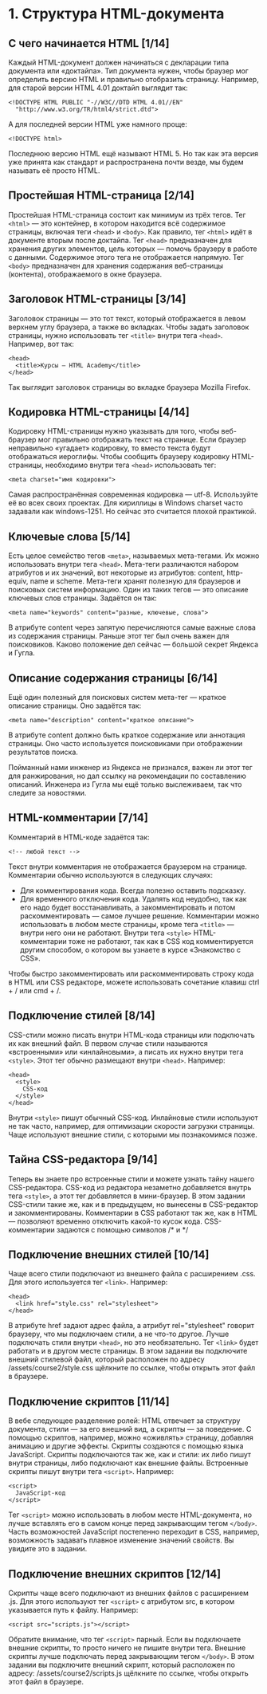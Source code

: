 # 1. Структура HTML-документа

## С чего начинается HTML [1/14]

Каждый HTML-документ должен начинаться с декларации типа документа или «доктайпа». Тип документа нужен, чтобы браузер мог определить версию HTML и правильно отобразить страницу.
Например, для старой версии HTML 4.01 доктайп выглядит так:
```
<!DOCTYPE HTML PUBLIC "-//W3C//DTD HTML 4.01//EN"
  "http://www.w3.org/TR/html4/strict.dtd">
```

А для последней версии HTML уже намного проще:
```
<!DOCTYPE html>
```

Последнюю версию HTML ещё называют HTML 5. Но так как эта версия уже принята как стандарт и распространена почти везде, мы будем называть её просто HTML.

## Простейшая HTML-страница [2/14]

Простейшая HTML-страница состоит как минимум из трёх тегов.
Тег `<html>` — это контейнер, в котором находится всё содержимое страницы, включая теги `<head>` и `<body>`. Как правило, тег `<html>` идёт в документе вторым после доктайпа.
Тег `<head>` предназначен для хранения других элементов, цель которых — помочь браузеру в работе с данными. Содержимое этого тега не отображается напрямую.
Тег `<body>` предназначен для хранения содержания веб-страницы (контента), отображаемого в окне браузера.

## Заголовок HTML-страницы [3/14]

Заголовок страницы — это тот текст, который отображается в левом верхнем углу браузера, а также во вкладках.
Чтобы задать заголовок страницы, нужно использовать тег `<title>` внутри тега `<head>`. Например, вот так:
```
<head>
  <title>Курсы — HTML Academy</title>
</head>
```

Так выглядит заголовок страницы во вкладке браузера Mozilla Firefox.

## Кодировка HTML-страницы [4/14]

Кодировку HTML-страницы нужно указывать для того, чтобы веб-браузер мог правильно отображать текст на странице. Если браузер неправильно «угадает» кодировку, то вместо текста будут отображаться иероглифы.
Чтобы сообщить браузеру кодировку HTML-страницы, необходимо внутри тега `<head>` использовать тег:
```
<meta charset="имя кодировки">
```

Самая распространённая современная кодировка — utf-8. Используйте её во всех своих проектах.
Для кириллицы в Windows charset часто задавали как windows-1251. Но сейчас это считается плохой практикой.

## Ключевые слова [5/14]

Есть целое семейство тегов `<meta>`, называемых мета-тегами. Их можно использовать внутри тега `<head>`.
Мета-теги различаются набором атрибутов и их значений, вот некоторые из атрибутов: content, http-equiv, name и scheme.
Мета-теги хранят полезную для браузеров и поисковых систем информацию. Один из таких тегов — это описание ключевых слов страницы. Задаётся он так:
```
<meta name="keywords" content="разные, ключевые, слова">
```

В атрибуте content через запятую перечисляются самые важные слова из содержания страницы. Раньше этот тег был очень важен для поисковиков. Каково положение дел сейчас — большой секрет Яндекса и Гугла.

## Описание содержания страницы [6/14]

Ещё один полезный для поисковых систем мета-тег — краткое описание страницы. Оно задаётся так:
```
<meta name="description" content="краткое описание">
```

В атрибуте content должно быть краткое содержание или аннотация страницы. Оно часто используется поисковиками при отображении результатов поиска.

Пойманный нами инженер из Яндекса не признался, важен ли этот тег для ранжирования, но дал ссылку на рекомендации по составлению описаний. Инженера из Гугла мы ещё только выслеживаем, так что следите за новостями.

## HTML-комментарии [7/14]

Комментарий в HTML-коде задаётся так:
```
<!-- любой текст -->
```

Текст внутри комментария не отображается браузером на странице. Комментарии обычно используются в следующих случаях:
- Для комментирования кода. Всегда полезно оставить подсказку.
- Для временного отключения кода. Удалять код неудобно, так как его надо будет восстанавливать, а закомментировать и потом раскомментировать — самое лучшее решение.
Комментарии можно использовать в любом месте страницы, кроме тега `<title>` — внутри него они не работают. Внутри тега `<style>` HTML-комментарии тоже не работают, так как в CSS код комментируется другим способом, о котором вы узнаете в курсе «Знакомство с CSS».

Чтобы быстро закомментировать или раскомментировать строку кода в HTML или CSS редакторе, можете использовать сочетание клавиш ctrl + / или cmd + /.

## Подключение стилей [8/14]

CSS-стили можно писать внутри HTML-кода страницы или подключать их как внешний файл.
В первом случае стили называются «встроенными» или «инлайновыми», а писать их нужно внутри тега `<style>`. Этот тег обычно размещают внутри `<head>`. Например:
```
<head>
  <style>
    CSS-код
  </style>
</head>
```

Внутри `<style>` пишут обычный CSS-код.
Инлайновые стили используют не так часто, например, для оптимизации скорости загрузки страницы. Чаще используют внешние стили, c которыми мы познакомимся позже.

## Тайна CSS-редактора [9/14]

Теперь вы знаете про встроенные стили и можете узнать тайну нашего CSS-редактора.
CSS-код из редактора незаметно добавляется внутрь тега `<style>`, а этот тег добавляется в мини-браузер.
В этом задании CSS-стили такие же, как и в предыдущем, но вынесены в CSS-редактор и закомментированы. Комментарии в CSS работают так же, как в HTML — позволяют временно отключить какой-то кусок кода.
CSS-комментарии задаются с помощью символов /* и */

## Подключение внешних стилей [10/14]

Чаще всего стили подключают из внешнего файла с расширением .css. Для этого используется тег `<link>`. Например:
```
<head>
  <link href="style.css" rel="stylesheet">
</head>
```

В атрибуте href задают адрес файла, а атрибут rel="stylesheet" говорит браузеру, что мы подключаем стили, а не что-то другое.
Лучше подключать стили внутри `<head>`, но это необязательно. Тег `<link>` будет работать и в другом месте страницы.
В этом задании вы подключите внешний стилевой файл, который расположен по адресу /assets/course2/style.css щёлкните по ссылке, чтобы открыть этот файл в браузере.

## Подключение скриптов [11/14]

В вебе следующее разделение ролей: HTML отвечает за структуру документа, стили — за его внешний вид, а скрипты — за поведение. С помощью скриптов, например, можно «оживлять» страницу, добавляя анимацию и другие эффекты. Скрипты создаются с помощью языка JavaScript.
Скрипты подключаются так же, как и стили: их либо пишут внутри страницы, либо подключают как внешние файлы.
Встроенные скрипты пишут внутри тега `<script>`. Например:
```
<script>
  JavaScript-код
</script>
```

Тег `<script>` можно использовать в любом месте HTML-документа, но лучше вставлять его в самом конце перед закрывающим тегом `</body>`.
Часть возможностей JavaScript постепенно переходит в CSS, например, возможность задавать плавное изменение значений свойств. Вы увидите это в задании.

## Подключение внешних скриптов [12/14]

Скрипты чаще всего подключают из внешних файлов с расширением .js. Для этого используют тег `<script>` с атрибутом src, в котором указывается путь к файлу. Например:
```
<script src="scripts.js"></script>
```

Обратите внимание, что тег `<script>` парный. Если вы подключаете внешние скрипты, то просто ничего не пишите внутри тега.
Внешние скрипты лучше подключать перед закрывающим тегом `</body>`.
В этом задании вы подключите внешний скрипт, который расположен по адресу: /assets/course2/scripts.js щёлкните по ссылке, чтобы открыть этот файл в браузере.
